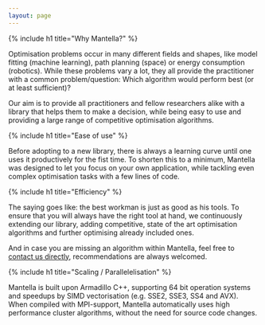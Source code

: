 ```yaml
---
layout: page
---
```

{% include h1 title="Why Mantella?" %}

Optimisation problems occur in many different fields and shapes, like model fitting (machine learning), path planning (space) or energy consumption (robotics). While these problems vary a lot, they all provide the practitioner with a common problem/question: Which algorithm would perform best (or at least sufficient)? 

Our aim is to provide all practitioners and fellow researchers alike with a library that helps them to make a decision, while being easy to use and providing a large range of competitive optimisation algorithms. 

{% include h1 title="Ease of use" %}

Before adopting to a new library, there is always a learning curve until one uses it productively for the fist time. To shorten this to a minimum, Mantella was designed to let you focus on your own application, while tackling even complex optimisation tasks with a few lines of code.

{% include h1 title="Efficiency" %}

The saying goes like: the best workman is just as good as his tools. To ensure that you will always have the right tool at hand, we continuously extending our library, adding competitive, state of the art optimisation algorithms and further optimising already included ones.

And in case you are missing an algorithm within Mantella, feel free to [contact us directly](https://github.com/SebastianNiemann/Mantella/issues/new), recommendations are always welcomed.

{% include h1 title="Scaling / Parallelelisation" %}

Mantella is built upon Armadillo C++, supporting 64 bit operation systems and speedups by SIMD vectorisation (e.g. SSE2, SSE3, SS4 and AVX). When compiled with MPI-support, Mantella automatically uses high performance cluster algorithms, without the need for source code changes.
